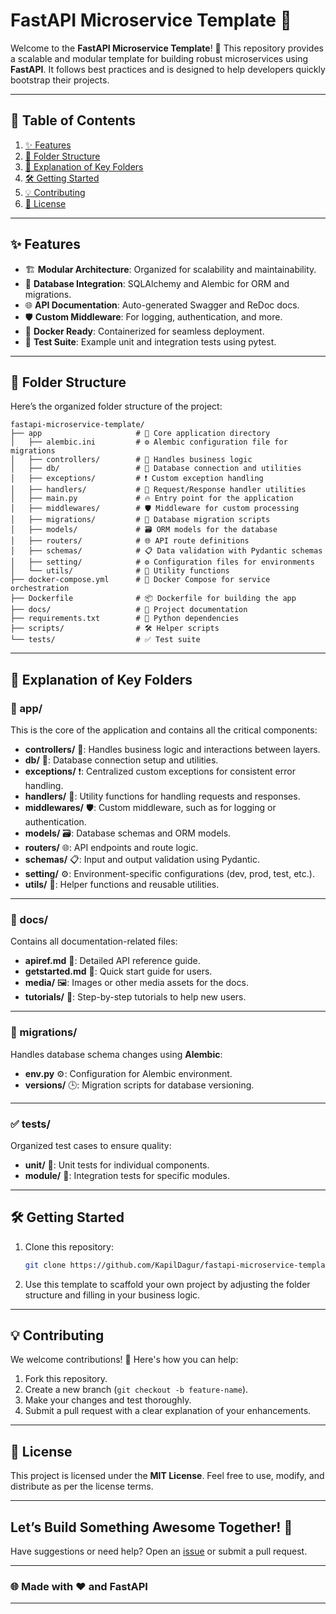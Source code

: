 # **FastAPI Microservice Template 🚀**

Welcome to the **FastAPI Microservice Template**! 🎉 This repository provides a scalable and modular template for building robust microservices using **FastAPI**. It follows best practices and is designed to help developers quickly bootstrap their projects.

---

## **📑 Table of Contents**

1. [✨ Features](#-features)
2. [📂 Folder Structure](#-folder-structure)
3. [📖 Explanation of Key Folders](#-explanation-of-key-folders)
4. [🛠️ Getting Started](#️-getting-started)
5. [💡 Contributing](#-contributing)
6. [📜 License](#-license)

---

## **✨ Features**

- 🏗️ **Modular Architecture**: Organized for scalability and maintainability.
- 💾 **Database Integration**: SQLAlchemy and Alembic for ORM and migrations.
- 🌐 **API Documentation**: Auto-generated Swagger and ReDoc docs.
- 🛡️ **Custom Middleware**: For logging, authentication, and more.
- 🐳 **Docker Ready**: Containerized for seamless deployment.
- 🧪 **Test Suite**: Example unit and integration tests using pytest.

---

## **📂 Folder Structure**

Here’s the organized folder structure of the project:

```
fastapi-microservice-template/
├── app                     # 🚀 Core application directory
│   ├── alembic.ini         # ⚙️ Alembic configuration file for migrations
│   ├── controllers/        # 🧠 Handles business logic
│   ├── db/                 # 💾 Database connection and utilities
│   ├── exceptions/         # ❗ Custom exception handling
│   ├── handlers/           # 🔄 Request/Response handler utilities
│   ├── main.py             # 🔥 Entry point for the application
│   ├── middlewares/        # 🛡️ Middleware for custom processing
│   ├── migrations/         # 📜 Database migration scripts
│   ├── models/             # 🗃️ ORM models for the database
│   ├── routers/            # 🌐 API route definitions
│   ├── schemas/            # 📋 Data validation with Pydantic schemas
│   ├── setting/            # ⚙️ Configuration files for environments
│   └── utils/              # 🔧 Utility functions
├── docker-compose.yml      # 🐳 Docker Compose for service orchestration
├── Dockerfile              # 📦 Dockerfile for building the app
├── docs/                   # 📖 Project documentation
├── requirements.txt        # 📜 Python dependencies
├── scripts/                # 🛠️ Helper scripts
└── tests/                  # ✅ Test suite
```

---

## **📖 Explanation of Key Folders**

### **🚀 app/**
This is the core of the application and contains all the critical components:
- **controllers/** 🧠: Handles business logic and interactions between layers.
- **db/** 💾: Database connection setup and utilities.
- **exceptions/** ❗: Centralized custom exceptions for consistent error handling.
- **handlers/** 🔄: Utility functions for handling requests and responses.
- **middlewares/** 🛡️: Custom middleware, such as for logging or authentication.
- **models/** 🗃️: Database schemas and ORM models.
- **routers/** 🌐: API endpoints and route logic.
- **schemas/** 📋: Input and output validation using Pydantic.
- **setting/** ⚙️: Environment-specific configurations (dev, prod, test, etc.).
- **utils/** 🔧: Helper functions and reusable utilities.

---

### **📖 docs/**
Contains all documentation-related files:
- **apiref.md** 📜: Detailed API reference guide.
- **getstarted.md** 🚀: Quick start guide for users.
- **media/** 🖼️: Images or other media assets for the docs.
- **tutorials/** 📘: Step-by-step tutorials to help new users.

---

### **📜 migrations/**
Handles database schema changes using **Alembic**:
- **env.py** ⚙️: Configuration for Alembic environment.
- **versions/** 🕒: Migration scripts for database versioning.

---

### **✅ tests/**
Organized test cases to ensure quality:
- **unit/** 🧪: Unit tests for individual components.
- **module/** 🧩: Integration tests for specific modules.

---

## **🛠️ Getting Started**

1. Clone this repository:
   ```bash
   git clone https://github.com/KapilDagur/fastapi-microservice-template.git
   ```

2. Use this template to scaffold your own project by adjusting the folder structure and filling in your business logic.

---

## **💡 Contributing**

We welcome contributions! 🎉 Here's how you can help:
1. Fork this repository.
2. Create a new branch (`git checkout -b feature-name`).
3. Make your changes and test thoroughly.
4. Submit a pull request with a clear explanation of your enhancements.

---

## **📜 License**

This project is licensed under the **MIT License**. Feel free to use, modify, and distribute as per the license terms.

---

## **Let’s Build Something Awesome Together! 🌟**

Have suggestions or need help? Open an [issue](https://github.com/KapilDagur/fastapi-microservice-template/issues) or submit a pull request.

---

### **🌐 Made with ❤️ and FastAPI**  

---